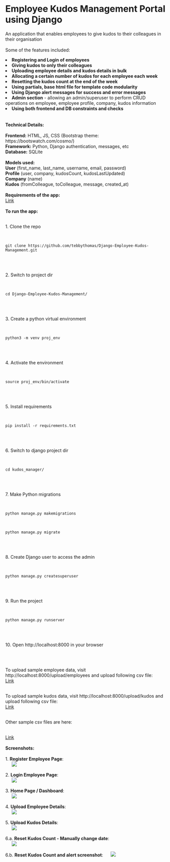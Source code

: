 # Employee Kudos Management Portal using Django

An application that enables employees to give kudos to their colleagues in their organisation
<br />
<br />
Some of the features included:
<li><b>Registering and Login of employees</b></li>
<li><b>Giving kudos to only their colleagues</b></li>
<li><b>Uploading employee details and kudos details in bulk</b></li>
<li><b>Allocating a certain number of kudos for each employee each week</b></li>
<li><b> Resetting the kudos count at the end of the week</b></li>
<li><b>Using partials, base html file for template code modularity</b></li>
<li><b>Using Django alert messages for success and error messages</b></li>
<li><b>Admin section</b> - allowing an admin/superuser to perform CRUD operations on employee, employee profile, company, kudos information</li>
<li><b>Using both frontend and DB constraints and checks</b></li>
<br />
<br />
<b>Technical Details:</b>
<br />
<br />
<b>Frontend:</b> HTML, JS, CSS (Bootstrap theme: https://bootswatch.com/cosmo/)
<br />
<b>Framework:</b> Python, Django authentication, messages, etc
<br />
<b>Database:</b> SQLite
<br />
<br /> 
<b>Models used:</b>
<br />
<b>User</b> (first_name, last_name, username, email, password)
<br />
<b>Profile</b> (user, company, kudosCount, kudosLastUpdated)
<br />
<b>Company</b> (name)
<br />
<b>Kudos</b> (fromColleague, toColleague, message, created_at)
<br />
<br />
<b>Requirements of the app:</b>
<br />
<a href="https://github.com/tebbythomas/Django-Employee-Kudos-Management/blob/master/requirements.txt">Link</a>
<br />
<br />
<b>To run the app:</b>
<br />
<br />
<p>1. Clone the repo</p>
<br />
<pre><code>git clone https://github.com/tebbythomas/Django-Employee-Kudos-Management.git
</code></pre>
<br />
<br />
<p>2. Switch to project dir</p>
<br />
<pre><code>cd Django-Employee-Kudos-Management/
</code></pre>
<br />
<br />
<p>3. Create a python virtual environment</p>
<br />
<pre><code>python3 -m venv proj_env
</code></pre>
<br />
<br />
<p>4. Activate the environment</p>
<br />
<pre><code>source proj_env/bin/activate
</code></pre>
<br />
<br />
<p>5. Install requirements</p>
<br />
<pre><code>pip install -r requirements.txt
</code></pre>
<br />
<br />
<p>6. Switch to django project dir</p>
<br />
<pre><code>cd kudos_manager/
</code></pre>
<br />
<br />
<p>7. Make Python migrations</p>
<br />
<pre><code>python manage.py makemigrations
</code></pre>
<br />
<pre><code>python manage.py migrate
</code></pre>
<br />
<br />
<p>8. Create Django user to access the admin</p>
<br />
<pre><code>python manage.py createsuperuser
</code></pre>
<br />
<br />
<p>9. Run the project</p>
<br />
<pre><code>python manage.py runserver
</code></pre>
<br />
<br />
<p>10. Open http://localhost:8000 in your browser</p>
<br />
<br />
<p>To upload sample employee data, visit http://localhost:8000/upload/employees and upload following csv file:
<br />
<a href="https://github.com/tebbythomas/Django-Employee-Kudos-Management/blob/master/Sample_Data/Sample_Data_1/upload_employees_1.csv">Link</a>
<br />
<br />
<p>To upload sample kudos data, visit http://localhost:8000/upload/kudos and upload following csv file:
<br />
<a href="https://github.com/tebbythomas/Django-Employee-Kudos-Management/blob/master/Sample_Data/Sample_Data_1/upload_kudos_1.csv">Link</a>
<br />
<br />
<p>Other sample csv files are here:</p>
<br />
<a href="https://github.com/tebbythomas/Django-Employee-Kudos-Management/tree/master/Sample_Data">Link</a>
<br />
<br />
<b>Screenshots:</b>
<br />
<br />
1. <b>Register Employee Page</b>:
<br />
<img src="https://github.com/tebbythomas/Django-Employee-Kudos-Management/blob/master/Screenshots/Register_Screen.png" hspace="20">
<br />
<br />
2. <b>Login Employee Page</b>:
<br />
<img src="https://github.com/tebbythomas/Django-Employee-Kudos-Management/blob/master/Screenshots/Login_Screen.png" hspace="20">
<br />
<br />
3. <b>Home Page / Dashboard</b>:
<br />
<img src="https://github.com/tebbythomas/Django-Employee-Kudos-Management/blob/master/Screenshots/Dashboard.png" hspace="20">
<br />
<br />
4. <b>Upload Employee Details</b>:
<br />
<img src="https://github.com/tebbythomas/Django-Employee-Kudos-Management/blob/master/Screenshots/Upload_Employees.png" hspace="20">
<br />
<br />
5. <b>Upload Kudos Details</b>:
<br />
<img src="https://github.com/tebbythomas/Django-Employee-Kudos-Management/blob/master/Screenshots/Upload_Kudos.png" hspace="20">
<br />
<br />
6.a. <b>Reset Kudos Count - Manually change date</b>:
<br />
<img src="https://github.com/tebbythomas/Django-Employee-Kudos-Management/blob/master/Screenshots/Manually_Changing_Date.png" hspace="20">
<br />
<br />
6.b. <b>Reset Kudos Count and alert screenshot</b>:
<img src="https://github.com/tebbythomas/Django-Employee-Kudos-Management/blob/master/Screenshots/Resetting_Kudos.png" hspace="20">
<br />